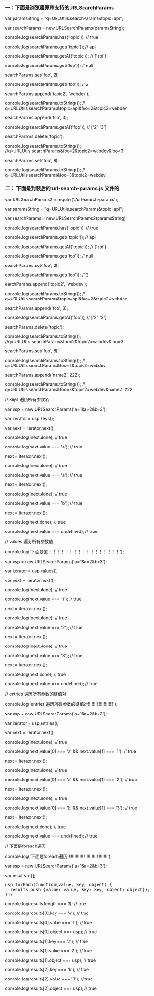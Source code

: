 
### 一：下面是浏览器原审支持的URLSearchParams
<p>var paramsString = "q=URLUtils.searchParams&topic=api"; </p>
<p>var searchParams = new URLSearchParams(paramsString); </p>

<p>console.log(searchParams.has('topic'));  // true  </p>  
<p>console.log(searchParams.get('topic'));  // api </p>
<p>console.log(searchParams.getAll('topic')); // ['api'] </p>

<p>console.log(searchParams.get('foo'));   // null </p>
<p>searchParams.set('foo', 2); </p>
<p>console.log(searchParams.get('foo'));   // 2 </p>

<p>searchParams.append('topic2', 'webdev');</p>
<p>console.log(searchParams.toString());  // q=URLUtils.searchParams&topic=api&foo=2&topic2=webdev </p>

<p>searchParams.append('foo', 3); </p>
<p>console.log(searchParams.getAll('foo')); // ['2', '3'] </p>

<p>searchParams.delete('topic');</p>
<p>console.log(searchParams.toString()); //q=URLUtils.searchParams&foo=2&topic2=webdev&foo=3 </p>

<p>searchParams.set('foo', 8);</p>
<p>console.log(searchParams.toString()); // q=URLUtils.searchParams&foo=8&topic2=webdev </p>

### 二： 下面是封装后的 url-search-params.js 文件的
<p>var URLSearchParams2 = require('./url-search-params'); </p>
<p>var paramsString = "q=URLUtils.searchParams&topic=api";</p>
<p>var searchParams = new URLSearchParams2(paramsString);</p>

<p>console.log(searchParams.has('topic'));  // true </p>
<p>console.log(searchParams.get('topic'));  // api </p>
<p>console.log(searchParams.getAll('topic')); // ['api'] </p>

<p>console.log(searchParams.get('foo'));   // null </p>
<p>searchParams.set('foo', 2); </p>
<p>console.log(searchParams.get('foo'));   // 2 </p>

<p>earchParams.append('topic2', 'webdev');</p>
<p>console.log(searchParams.toString());  // q=URLUtils.searchParams&topic=api&foo=2&topic2=webdev </p>

<p>searchParams.append('foo', 3);</p>
<p>console.log(searchParams.getAll('foo')); // ['2', '3'] </p>

<p>searchParams.delete('topic');</p>
<p>console.log(searchParams.toString()); //q=URLUtils.searchParams&foo=2&topic2=webdev&foo=3 </p>

<p>searchParams.set('foo', 8);</p>
<p>console.log(searchParams.toString()); // q=URLUtils.searchParams&foo=8&topic2=webdev </p>

<p>searchParams.append('name2', 222);</p>
<p>console.log(searchParams.toString()); // q=URLUtils.searchParams&foo=8&topic2=webdev&name2=222 </p>

<p>// keys 遍历所有参数名</p>
<p>var usp = new URLSearchParams('a=1&a=2&b=3');</p>
<p>var iterator = usp.keys();</p>
<p>var next = iterator.next();</p>
<p>console.log(!next.done);  // true </p>
<p>console.log(next.value === 'a'); // true </p>

<p>next = iterator.next(); </p>
<p>console.log(!next.done); // true </p>
<p>console.log(next.value === 'a'); // true </p>

<p>next = iterator.next();</p>
<p>console.log(!next.done); // true </p>
<p>console.log(next.value === 'b'); // true </p>

<p>next = iterator.next();</p>
<p>console.log(next.done); // true </p>
<p>console.log(next.value === undefined); // true </p>

<p>// values 遍历所有参数值</p>
<p>console.log('下面是值！！！！！！！！！！！！！！！！！'); </p>

<p>var usp = new URLSearchParams('a=1&a=2&b=3');</p>
<p>var iterator = usp.values();</p>
<p>var next = iterator.next();</p>
<p>console.log(!next.done);  // true </p>
<p>console.log(next.value === '1'); // true </p>

<p>next = iterator.next(); </p>
<p>console.log(!next.done); // true </p>
<p>console.log(next.value === '2'); // true </p>

<p>next = iterator.next();</p>
<p>console.log(!next.done); // true </p>
<p>console.log(next.value === '3'); // true </p>

<p>next = iterator.next();</p>
<p>console.log(next.done); // true </p>
<p>console.log(next.value === undefined); // true </p>

// entries 遍历所有参数的键值对</p>
<p>console.log('entries 遍历所有参数的键值对!!!!!!!!!!!!!!!!!!!!!');</p>

<p>var usp = new URLSearchParams('a=1&a=2&b=3');</p>
<p>var iterator = usp.entries();</p>
<p>var next = iterator.next();</p>
<p>console.log(!next.done); // true</p>
<p>console.log(next.value[0] === 'a' && next.value[1] === '1'); // true</p>

<p>next = iterator.next();</p>
<p>console.log(!next.done); // true</p>
<p>console.log(next.value[0] === 'a' && next.value[1] === '2');  // true</p>

<p>next = iterator.next();</p>
<p>console.log(!next.done); // true</p>
<p>console.log(next.value[0] === 'b' && next.value[1] === '3'); // true</p>

<p>next = iterator.next();</p>
<p>console.log(next.done); // true</p>
<p>console.log(next.value === undefined); // true</p>

<p>// 下面是foreach遍历</p>
<p>console.log('下面是foreach遍历!!!!!!!!!!!!!!!!!!!!!!!!!!!!!!!!!');</p>
<p>var usp = new URLSearchParams('a=1&a=2&b=3');</p>
<p>var results = [];</p>
<pre>
usp.forEach(function(value, key, object) {
  results.push({value: value, key: key, object: object});
});
</pre>
<p>console.log(results.length === 3);    // true </p>
<p>console.log(results[0].key === 'a');  // true</p>
<p>console.log(results[0].value === '1');  // true</p>
<p>console.log(results[0].object === usp); // true</p>
<p>console.log(results[1].key === 'a');   // true</p>
<p>console.log(results[1].value === '2');  // true</p>
<p>console.log(results[1].object === usp);  // true</p>
<p>console.log(results[2].key === 'b');  // true</p>
<p>console.log(results[2].value === '3');  // true</p>
<p>console.log(results[2].object === usp); // true</p>

